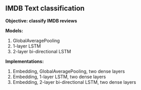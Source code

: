 ## IMDB Text classification

**Objective: classify IMDB reviews**

**Models:**

  1. GlobalAveragePooling
  2. 1-layer LSTM
  3. 2-layer bi-directional LSTM

**Implementations:**

  1. Embedding, GlobalAveragePooling, two dense layers
  2. Embedding, 1-layer LSTM, two dense layers
  2. Embedding, 2-layer bi-directional LSTM, two dense layers
